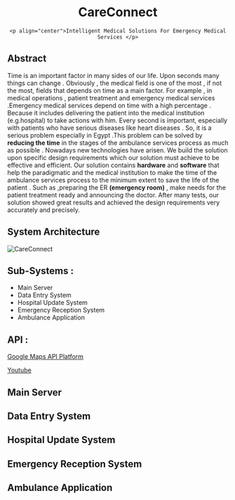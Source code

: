 <div align="center">
    <img src=""></img>
    <h1>CareConnect</h1>

    <p align="center">Intelligent Medical Solutions For Emergency Medical Services </p>
</div>

## Abstract

Time is an important factor in many sides of our life. Upon seconds many things can change . Obviously , the medical field is one of the most , if not the most, fields that depends on time as a main factor. For example , in medical operations , patient treatment and emergency medical services .Emergency medical services depend on time with a high percentage . Because it includes delivering the patient into the medical institution (e.g.hospital) to take actions with him. Every second is important, especially with patients who have serious diseases like heart diseases . So, it is a serious problem especially in Egypt .This problem can be solved by **reducing the time** in the stages of the ambulance services process as much as possible . Nowadays new technologies have arisen. We build the solution upon specific design requirements which our solution must achieve to be effective and efficient. Our solution contains **hardware** and **software** that help the paradigmatic and the medical institution to make the time of the ambulance services process to the minimum extent to save the life of the patient . Such as ,preparing the ER **(emergency room)** , make needs for the patient treatment ready and announcing the doctor. After many tests, our solution showed great results and achieved the design requirements very accurately and precisely.

## System Architecture

![CareConnect](https://github.com/Mohamed-badawy-sayed/CareConnect/blob/30daf0bd52d5f1d7656acef8f88090557800b691/Documintation/diagrams/DB.png)

## Sub-Systems :

- Main Server
- Data Entry System
- Hospital Update System
- Emergency Reception System
- Ambulance Application

## API :

[Google Maps API Platform](https://developers.google.com/maps/documentation/routes?hl=ar)

[Youtube](https://www.youtube.com/watch?v=iP3DnhCUIsE)

## Main Server

## Data Entry System

## Hospital Update System

## Emergency Reception System

## Ambulance Application
